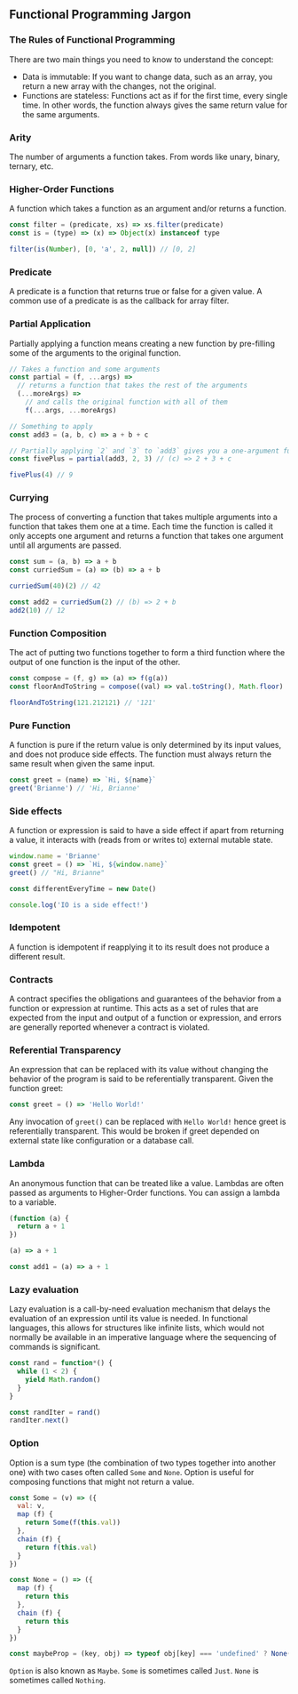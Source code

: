 ## Functional Programming Jargon

### The Rules of Functional Programming
There are two main things you need to know to understand the concept:
- Data is immutable: If you want to change data, such as an array, you return a new array with the changes, not the original.
- Functions are stateless: Functions act as if for the first time, every single time. In other words, the function always gives the same return value for the same arguments.

### Arity
The number of arguments a function takes. From words like unary, binary, ternary, etc.

### Higher-Order Functions
A function which takes a function as an argument and/or returns a function.

```js
const filter = (predicate, xs) => xs.filter(predicate)
const is = (type) => (x) => Object(x) instanceof type

filter(is(Number), [0, 'a', 2, null]) // [0, 2]
```

### Predicate
A predicate is a function that returns true or false for a given value. A common use of a predicate is as the callback for array filter.

### Partial Application
Partially applying a function means creating a new function by pre-filling some of the arguments to the original function.

```js
// Takes a function and some arguments
const partial = (f, ...args) =>
  // returns a function that takes the rest of the arguments
  (...moreArgs) =>
    // and calls the original function with all of them
    f(...args, ...moreArgs)

// Something to apply
const add3 = (a, b, c) => a + b + c

// Partially applying `2` and `3` to `add3` gives you a one-argument function
const fivePlus = partial(add3, 2, 3) // (c) => 2 + 3 + c

fivePlus(4) // 9
```

### Currying
The process of converting a function that takes multiple arguments into a function that takes them one at a time. Each time the function is called it only accepts one argument and returns a function that takes one argument until all arguments are passed.

```js
const sum = (a, b) => a + b
const curriedSum = (a) => (b) => a + b

curriedSum(40)(2) // 42

const add2 = curriedSum(2) // (b) => 2 + b
add2(10) // 12
```

### Function Composition
The act of putting two functions together to form a third function where the output of one function is the input of the other.

```js
const compose = (f, g) => (a) => f(g(a))
const floorAndToString = compose((val) => val.toString(), Math.floor)

floorAndToString(121.212121) // '121'
```

### Pure Function
A function is pure if the return value is only determined by its input values, and does not produce side effects. The function must always return the same result when given the same input.

```js
const greet = (name) => `Hi, ${name}`
greet('Brianne') // 'Hi, Brianne'
```

### Side effects
A function or expression is said to have a side effect if apart from returning a value, it interacts with (reads from or writes to) external mutable state.

```js
window.name = 'Brianne'
const greet = () => `Hi, ${window.name}`
greet() // "Hi, Brianne"

const differentEveryTime = new Date()

console.log('IO is a side effect!')
```

### Idempotent
A function is idempotent if reapplying it to its result does not produce a different result.

### Contracts
A contract specifies the obligations and guarantees of the behavior from a function or expression at runtime. This acts as a set of rules that are expected from the input and output of a function or expression, and errors are generally reported whenever a contract is violated.

### Referential Transparency
An expression that can be replaced with its value without changing the behavior of the program is said to be referentially transparent. Given the function greet:

```js
const greet = () => 'Hello World!'
```

Any invocation of `greet()` can be replaced with `Hello World!` hence greet is referentially transparent. This would be broken if greet depended on external state like configuration or a database call.

### Lambda
An anonymous function that can be treated like a value. Lambdas are often passed as arguments to Higher-Order functions. You can assign a lambda to a variable.

```js
(function (a) {
  return a + 1
})

(a) => a + 1

const add1 = (a) => a + 1
```

### Lazy evaluation
Lazy evaluation is a call-by-need evaluation mechanism that delays the evaluation of an expression until its value is needed. In functional languages, this allows for structures like infinite lists, which would not normally be available in an imperative language where the sequencing of commands is significant.

```js
const rand = function*() {
  while (1 < 2) {
    yield Math.random()
  }
}

const randIter = rand()
randIter.next()
```

### Option
Option is a sum type (the combination of two types together into another one) with two cases often called `Some` and `None`. Option is useful for composing functions that might not return a value.

```js
const Some = (v) => ({
  val: v,
  map (f) {
    return Some(f(this.val))
  },
  chain (f) {
    return f(this.val)
  }
})

const None = () => ({
  map (f) {
    return this
  },
  chain (f) {
    return this
  }
})

const maybeProp = (key, obj) => typeof obj[key] === 'undefined' ? None() : Some(obj[key])
```

`Option` is also known as `Maybe`. `Some` is sometimes called `Just`. `None` is sometimes called `Nothing`.
